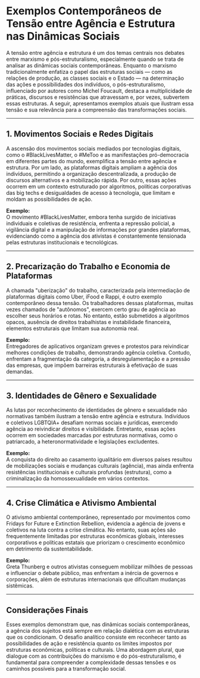 # Exemplos Contemporâneos de Tensão entre Agência e Estrutura nas Dinâmicas Sociais

A tensão entre agência e estrutura é um dos temas centrais nos debates entre marxismo e pós-estruturalismo, especialmente quando se trata de analisar as dinâmicas sociais contemporâneas. Enquanto o marxismo tradicionalmente enfatiza o papel das estruturas sociais — como as relações de produção, as classes sociais e o Estado — na determinação das ações e possibilidades dos indivíduos, o pós-estruturalismo, influenciado por autores como Michel Foucault, destaca a multiplicidade de práticas, discursos e resistências que atravessam e, por vezes, subvertem essas estruturas. A seguir, apresentamos exemplos atuais que ilustram essa tensão e sua relevância para a compreensão das transformações sociais.

---

## 1. Movimentos Sociais e Redes Digitais

A ascensão dos movimentos sociais mediados por tecnologias digitais, como o #BlackLivesMatter, o #MeToo e as manifestações pró-democracia em diferentes partes do mundo, exemplifica a tensão entre agência e estrutura. Por um lado, as plataformas digitais ampliam a agência dos indivíduos, permitindo a organização descentralizada, a produção de discursos alternativos e a mobilização rápida. Por outro, essas ações ocorrem em um contexto estruturado por algoritmos, políticas corporativas das big techs e desigualdades de acesso à tecnologia, que limitam e moldam as possibilidades de ação.

**Exemplo:**  
O movimento #BlackLivesMatter, embora tenha surgido de iniciativas individuais e coletivas de resistência, enfrenta a repressão policial, a vigilância digital e a manipulação de informações por grandes plataformas, evidenciando como a agência dos ativistas é constantemente tensionada pelas estruturas institucionais e tecnológicas.

---

## 2. Precarização do Trabalho e Economia de Plataformas

A chamada "uberização" do trabalho, caracterizada pela intermediação de plataformas digitais como Uber, iFood e Rappi, é outro exemplo contemporâneo dessa tensão. Os trabalhadores dessas plataformas, muitas vezes chamados de "autônomos", exercem certo grau de agência ao escolher seus horários e rotas. No entanto, estão submetidos a algoritmos opacos, ausência de direitos trabalhistas e instabilidade financeira, elementos estruturais que limitam sua autonomia real.

**Exemplo:**  
Entregadores de aplicativos organizam greves e protestos para reivindicar melhores condições de trabalho, demonstrando agência coletiva. Contudo, enfrentam a fragmentação da categoria, a desregulamentação e a pressão das empresas, que impõem barreiras estruturais à efetivação de suas demandas.

---

## 3. Identidades de Gênero e Sexualidade

As lutas por reconhecimento de identidades de gênero e sexualidade não normativas também ilustram a tensão entre agência e estrutura. Indivíduos e coletivos LGBTQIA+ desafiam normas sociais e jurídicas, exercendo agência ao reivindicar direitos e visibilidade. Entretanto, essas ações ocorrem em sociedades marcadas por estruturas normativas, como o patriarcado, a heteronormatividade e legislações excludentes.

**Exemplo:**  
A conquista do direito ao casamento igualitário em diversos países resultou de mobilizações sociais e mudanças culturais (agência), mas ainda enfrenta resistências institucionais e culturais profundas (estrutura), como a criminalização da homossexualidade em vários contextos.

---

## 4. Crise Climática e Ativismo Ambiental

O ativismo ambiental contemporâneo, representado por movimentos como Fridays for Future e Extinction Rebellion, evidencia a agência de jovens e coletivos na luta contra a crise climática. No entanto, suas ações são frequentemente limitadas por estruturas econômicas globais, interesses corporativos e políticas estatais que priorizam o crescimento econômico em detrimento da sustentabilidade.

**Exemplo:**  
Greta Thunberg e outros ativistas conseguem mobilizar milhões de pessoas e influenciar o debate público, mas enfrentam a inércia de governos e corporações, além de estruturas internacionais que dificultam mudanças sistêmicas.

---

## Considerações Finais

Esses exemplos demonstram que, nas dinâmicas sociais contemporâneas, a agência dos sujeitos está sempre em relação dialética com as estruturas que os condicionam. O desafio analítico consiste em reconhecer tanto as possibilidades de ação e resistência quanto os limites impostos por estruturas econômicas, políticas e culturais. Uma abordagem plural, que dialogue com as contribuições do marxismo e do pós-estruturalismo, é fundamental para compreender a complexidade dessas tensões e os caminhos possíveis para a transformação social.